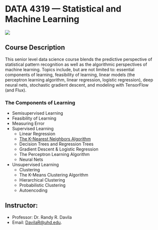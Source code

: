 # DATA 4319 — Statistical and Machine Learning
![](https://global-uploads.webflow.com/5d3ec351b1eba4332d213004/5efef4c7cfab3c3aa8b8e7a6_image5_s.jpg)
## Course Description
This senior level data science course blends the predictive perspective of statistical pattern recognition as well as the algorithmic perspectives of machine learning. Topics include, but are not limited to: essential components of learning, feasibility of learning, linear models (the perceptron learning algorithm, linear regression, logistic regression), deep neural nets, stochastic gradient descent, and modeling with TensorFlow (and Flux).

### The Components of Learning
+ Semisupervised Learning
+ Feasibility of Learning
+ Measuring Error
+ Supervised Learning
  + Linear Regression
  + [The K-Nearest Neighbors Algorithm](https://github.com/Dnsibu/NsibuD_DATA_4319/tree/main/Supervised%20Learning/02-KNN)
  + Decision Trees and Regression Trees
  + Gradient Descent & Logistic Regression
  + The Perceptron Learning Algorithm
  + Neural Nets
+ Unsupervised Learning
  + Clustering
  + The K-Means Clustering Algorithm
  + Hierarchical Clustering
  + Probabilistic Clustering
  + Autoencoding


## Instructor: 
+ Professor: Dr. Randy R. Davila
+ Email: DavilaR@uhd.edu. 

